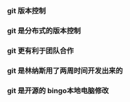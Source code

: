 ﻿### git 版本控制

### git 是分布式的版本控制

### git 更有利于团队合作

### git 是林纳斯用了两周时间开发出来的

### git 是开源的 bingo本地电脑修改
